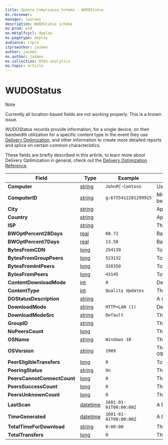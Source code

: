 ```yaml
---
title: Update Compliance Schema - WUDOStatus
ms.reviewer: 
manager: laurawi
description: WUDOStatus schema
ms.prod: w10
ms.mktglfcycl: deploy
ms.pagetype: deploy
audience: itpro
itproauthor: jaimeo
author: jaimeo
ms.author: jaimeo
ms.collection: M365-analytics
ms.topic: article
---
```


# WUDOStatus

> [!NOTE]
> Currently all location-based fields are not working properly. This is a known issue.

WUDOStatus records provide information, for a single device, on their bandwidth utilization for a specific content type in the event they use [Delivery Optimization](https://support.microsoft.com/help/4468254/windows-update-delivery-optimization-faq), and other information to create more detailed reports and splice on certain common characteristics.

These fields are briefly described in this article, to learn more about Delivery Optimization in general, check out the [Delivery Optimization Reference](https://docs.microsoft.com/windows/deployment/update/waas-delivery-optimization-reference).

|Field |Type |Example |Description |
|-|-|-|-|
|**Computer** |[string](https://docs.microsoft.com/azure/kusto/query/scalar-data-types/string) |`JohnPC-Contoso` |User or Organization-provided device name. If this appears as '#', then Device Name may not be sent through telemetry. To enable Device Name to be sent with telemetry, see [Enabling Device Name in Telemetry](https://docs.microsoft.com/windows/deployment/update/update-compliance-get-started#allow-device-name-in-telemetry-with-group-policy). |
|**ComputerID** |[string](https://docs.microsoft.com/azure/kusto/query/scalar-data-types/string) |`g:6755412281299915` |Microsoft Global Device Identifier. This is an internal identifier used by Microsoft. A connection to the end-user Managed Service Account (MSA) service is required for this identifier to be populated; no device data will be present in Update Compliance without this identifier. |
|**City** |[string](https://docs.microsoft.com/azure/kusto/query/scalar-data-types/string) | |Approximate city device was in while downloading content, based on IP Address. |
|**Country** |[string](https://docs.microsoft.com/azure/kusto/query/scalar-data-types/string) | |Approximate country device was in while downloading content, based on IP Address. |
|**ISP** |[string](https://docs.microsoft.com/azure/kusto/query/scalar-data-types/string) | |The Internet Service Provider estimation. |
|**BWOptPercent28Days** |[real](https://docs.microsoft.com/azure/kusto/query/scalar-data-types/real) |`68.72` |Bandwidth optimization (as a percentage of savings of total bandwidth otherwise incurred) as a result of using Delivery Optimization *for this device*, computed on a rolling 28-day basis. |
|**BWOptPercent7Days** |[real](https://docs.microsoft.com/azure/kusto/query/scalar-data-types/real) |`13.58` |Bandwidth optimization (as a percentage of savings of total bandwidth otherwise incurred) as a result of using Delivery Optimization *for this device*, computed on a rolling 7-day basis. |
|**BytesFromCDN** |[long](https://docs.microsoft.com/azure/kusto/query/scalar-data-types/long) |`254139` |Total number of bytes downloaded from a CDN versus a Peer. This counts against bandwidth optimization. |
|**BytesFromGroupPeers** |[long](https://docs.microsoft.com/azure/kusto/query/scalar-data-types/long) |`523132` |Total number of bytes downloaded from Group Peers. |
|**BytesFromIntPeers** |[long](https://docs.microsoft.com/azure/kusto/query/scalar-data-types/long) |`328350` |Total number of bytes downloaded from Internet Peers. |
|**BytesFromPeers** |[long](https://docs.microsoft.com/azure/kusto/query/scalar-data-types/long) |`43145` |Total number of bytes downloaded from peers. |
|**ContentDownloadMode** |[int](https://docs.microsoft.com/azure/kusto/query/scalar-data-types/int) |`0` |Device's Delivery Optimization [Download Mode](https://docs.microsoft.com/windows/deployment/update/waas-delivery-optimization-reference#download-mode)**\@JAIME** configuration for this content. |
|**ContentType** |[int](https://docs.microsoft.com/azure/kusto/query/scalar-data-types/int) |`Quality Updates` |The type of content being downloaded. |
|**DOStatusDescription** |[string](https://docs.microsoft.com/azure/kusto/query/scalar-data-types/string) | |A short description of DO's status, if any. |
|**DownloadMode** |[string](https://docs.microsoft.com/azure/kusto/query/scalar-data-types/string) |`HTTP+LAN (1)` |Device's Delivery Optimization [Download Mode](https://docs.microsoft.com/windows/deployment/update/waas-delivery-optimization-reference#download-mode) configuration for this device. |
|**DownloadModeSrc** |[string](https://docs.microsoft.com/azure/kusto/query/scalar-data-types/string) |`Default` |The source of the DownloadMode configuration. |
|**GroupID** |[string](https://docs.microsoft.com/azure/kusto/query/scalar-data-types/string) | |The DO Group ID. |
|**NoPeersCount** |[long](https://docs.microsoft.com/azure/kusto/query/scalar-data-types/long) | |The number of peers this device interacted with. |
|**OSName** |[string](https://docs.microsoft.com/azure/kusto/query/scalar-data-types/string) |`Windows 10` |The name of the Operating System. This will always be Windows 10 for Update Compliance. |
|**OSVersion** |[string](https://docs.microsoft.com/azure/kusto/query/scalar-data-types/string) |`1909` |The version of Windows 10. This typically is of the format of the year of the version's release, following the month. In this example, `1909` corresponds to 2019-09 (September). This maps to the `Major` portion of OSBuild.  |
|**PeerEligibleTransfers** |[long](https://docs.microsoft.com/azure/kusto/query/scalar-data-types/long) |`0` |Total number of eligible transfers by Peers. |
|**PeeringStatus** |[string](https://docs.microsoft.com/azure/kusto/query/scalar-data-types/string) |`On` |The DO Peering Status |
|**PeersCannotConnectCount**|[long](https://docs.microsoft.com/azure/kusto/query/scalar-data-types/long) |`0` |The number of peers this device was unable to connect to. |
|**PeersSuccessCount** |[long](https://docs.microsoft.com/azure/kusto/query/scalar-data-types/long) |`0` |The number of peers this device successfully connected to. |
|**PeersUnknownCount** |[long](https://docs.microsoft.com/azure/kusto/query/scalar-data-types/long) |`0` |The number of peers for which there is an unknown relation. |
|**LastScan** |[datetime](https://docs.microsoft.com/azure/kusto/query/scalar-data-types/datetime)|`1601-01-01T00:00:00Z` |A DateTime corresponding to the last time the device sent data to Microsoft. This does not necessarily mean all data that is needed to populate all fields Update Compliance uses was sent, this is more like a "heartbeat". |
|**TimeGenerated** |[datetime](https://docs.microsoft.com/azure/kusto/query/scalar-data-types/datetime)|`1601-01-01T00:00:00Z` |A DateTime corresponding to the moment Azure Monitor Logs ingested this record to your Log Analytics workspace. |
|**TotalTimeForDownload** |[string](https://docs.microsoft.com/azure/kusto/query/scalar-data-types/string) |`0:00:00` |The total time it took to download the content. |
|**TotalTransfers** |[long](https://docs.microsoft.com/azure/kusto/query/scalar-data-types/long) |`0` |The total number of data transfers to download this content. |

